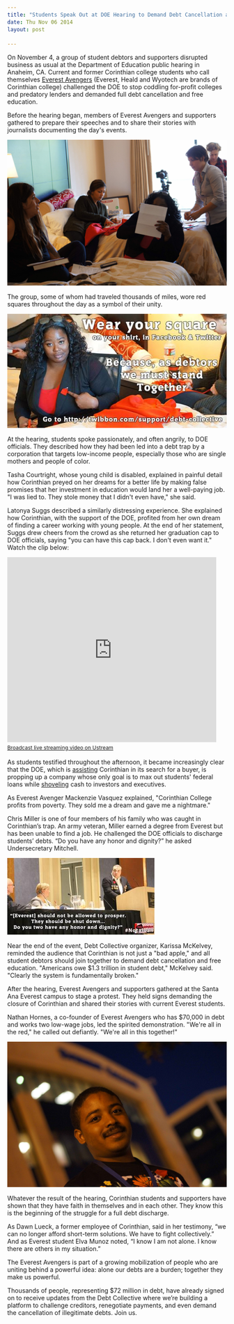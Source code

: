 ```yaml
---
title: "Students Speak Out at DOE Hearing to Demand Debt Cancellation and Free Education"
date: Thu Nov 06 2014
layout: post

---
```


On November 4, a group of student debtors and supporters disrupted business as usual at the Department of Education public hearing in Anaheim, CA. Current and former Corinthian college students who call themselves [Everest Avengers](http://www.facebook.com/groups/everestavengers/) (Everest, Heald and Wyotech are brands of Corinthian college) challenged the DOE to stop coddling for-profit colleges and predatory lenders and demanded full debt cancellation and free education.
 
Before the hearing began, members of Everest Avengers and supporters gathered to prepare their speeches and to share their stories with journalists documenting the day's events.

![alt](/assets/images/2014/11/Prep-for-DOE_small.jpg)

 
The group, some of whom had traveled thousands of miles, wore red squares throughout the day as a symbol of their unity.

![alt](/assets/images/2014/11/10646648_663509277095183_6417126231059651656_n.jpg)

At the hearing, students spoke passionately, and often angrily, to DOE officials. They described how they had been led into a debt trap by a corporation that targets low-income people, especially those who are single mothers and people of color.
 
Tasha Courtright, whose young child is disabled, explained in painful detail how Corinthian preyed on her dreams for a better life by making false promises that her investment in education would land her a well-paying job. "I was lied to. They stole money that I didn't even have," she said.
 
Latonya Suggs described a similarly distressing experience. She explained how Corinthian, with the support of the DOE, profited from her own dream of finding a career working with young people. At the end of her statement, Suggs drew cheers from the crowd as she returned her graduation cap to DOE officials, saying "you can have this cap back. I don't even want it." Watch the clip below:

<iframe width="480" height="425" src="http://www.ustream.tv/embed/recorded/54928660/highlight/572338?v=3&amp;wmode=direct" scrolling="no" frameborder="0" style="border: 0px none transparent;">    </iframe>
<br /><a href="http://www.ustream.tv" style="font-size: 12px; line-height: 20px; font-weight: normal; text-align: left;" target="_blank">Broadcast live streaming video on Ustream</a>

As students testified throughout the afternoon, it became increasingly clear that the DOE, which is [assisting](http://www.huffingtonpost.com/2014/07/18/corinthian-colleges-prosecutor_n_5599787.html) Corinthian in its search for a buyer, is propping up a company whose only goal is to max out students' federal loans while [shoveling](http://www.republicreport.org/2013/who-are-corinthian-colleges/) cash to investors and executives.  
 
As Everest Avenger Mackenzie Vasquez explained, "Corinthian College profits from poverty. They sold me a dream and gave me a nightmare."

Chris Miller is one of four members of his family who was caught in Corinthian’s trap. An army veteran, Miller earned a degree from Everest but has been unable to find a job. He challenged the DOE officials to discharge students’ debts. “Do you have any honor and dignity?” he asked Undersecretary Mitchell.  

![alt](/assets/images/2014/11/B1oweufCYAAj7_b-jpg-small.jpeg)

Near the end of the event, Debt Collective organizer, Karissa McKelvey, reminded the audience that Corinthian is not just a "bad apple," and all student debtors should join together to demand debt cancellation and free education. "Americans owe $1.3 trillion in student debt," McKelvey said. "Clearly the system is fundamentally broken."
 
After the hearing, Everest Avengers and supporters gathered at the Santa Ana Everest campus to stage a protest. They held signs demanding the closure of Corinthian and shared their stories with current Everest students.
 
Nathan Hornes, a co-founder of Everest Avengers who has $70,000 in debt and works two low-wage jobs, led the spirited demonstration. "We're all in the red," he called out defiantly. "We're all in this together!"

![alt](/assets/images/2014/11/Nathan_small.jpg)

Whatever the result of the hearing, Corinthian students and supporters have shown that they have faith in themselves and in each other.  They know this is the beginning of the struggle for a full debt discharge. 

As Dawn Lueck, a former employee of Corinthian, said in her testimony, “we can no longer afford short-term solutions. We have to fight collectively.”  And as Everest student Elva Munoz noted, “I know I am not alone. I know there are others in my situation.” 

The Everest Avengers is part of a growing mobilization of people who are uniting behind a powerful idea: alone our debts are a burden; together they make us powerful. 

Thousands of people, representing $72 million in debt, have already signed on to receive updates from the Debt Collective where we’re building a platform to challenge creditors, renegotiate payments, and even demand the cancellation of illegitimate debts.   Join us. 
<div class="createsend-button"
style="height:27px;display:inline-block;"
data-listid="j/0E/1C9/A3A/87D4E9F391A21159">
</div>
<script type="text/javascript">(function () { var e =
document.createElement('script'); e.type = 'text/javascript'; e.async
= true; e.src = ('https:' == document.location.protocol ? 'https' :
'http') + '://btn.createsend1.com/js/sb.min.js?v=3'; e.className =
'createsend-script'; var s =
document.getElementsByTagName('script')[0];
s.parentNode.insertBefore(e, s); })();</script>


